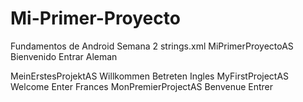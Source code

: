 # Mi-Primer-Proyecto
Fundamentos de Android Semana 2 strings.xml
<resources>
    <string name="app_name">MiPrimerProyectoAS</string>
    <string name="titulo">Bienvenido</string>
    <string name="boton">Entrar</string>
</resources>
Aleman
<?xml version="1.0" encoding="utf-8"?>
<resources>
    <string name="app_name">MeinErstesProjektAS</string>
    <string name="titulo">Willkommen</string>
    <string name="boton">Betreten</string>
</resources>
Ingles
<?xml version="1.0" encoding="utf-8"?>
<resources>
    <string name="app_name">MyFirstProjectAS</string>
    <string name="titulo">Welcome</string>
    <string name="boton">Enter</string>
</resources>
Frances
<?xml version="1.0" encoding="utf-8"?>
<resources>
    <string name="app_name">MonPremierProjectAS</string>
    <string name="titulo">Benvenue</string>
    <string name="boton">Entrer</string>
</resources>
